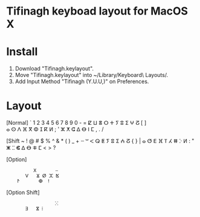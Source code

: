 Tifinagh keyboad layout for MacOS X
===================================

# Install
1. Download "Tifinagh.keylayout".
2. Move "Tifinagh.keylayout" into ~/Library/Keyboard\ Layouts/.
3. Add Input Method "Tifinagh (Y.U.U,)" on Preferences.

# Layout
[Normal]
   ` 1 2 3 4 5 6 7 8 9 0 - =
      ⵇ ⵡ ⴻ ⵔ ⵜ ⵢ ⵓ ⵉ ⵖ ⵒ [ ] \
       ⴰ ⵙ ⴷ ⴼ ⴳ ⵀ ⵊ ⴽ ⵍ ; '
        ⵣ ⵅ ⵛ ⵠ ⴱ ⵏ ⵎ , . /

[Shift
   ~ ! @ # $ % ^ & * ( ) _ +
      ⵈ ⵯ ⵦ ⵕ ⵟ ⵢ ⵓ ⵉ ⵄ ⵒ { } |
       ⴰ ⵚ ⴹ ⴼ ⴶ ⵃ ⵌ ⴾ ⵍ : "
        ⵥ ⵆ ⵞ ⵠ ⴱ ⵐ ⵎ < > ?

[Option]
   
              ⵝ       ⵧ
           ⴸ   ⴴ ⵁ ⵋ ⴿ
        ⵤ       ⴲ  ⵑ

[Option Shift]
   
                      ⵘ
           ⴺ   ⴵ ⵂ
   

